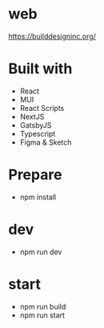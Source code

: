 # web
https://builddesigninc.org/
# Built with
- React
- MUI
- React Scripts
- NextJS
- GatsbyJS
- Typescript
- Figma & Sketch

# Prepare
- npm install

# dev
- npm run dev

# start
- npm run build
- npm run start
